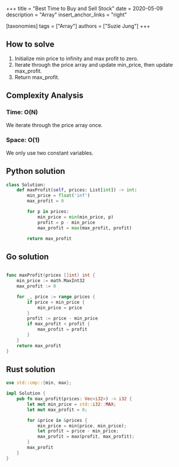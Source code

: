 +++
title = "Best Time to Buy and Sell Stock"
date = 2020-05-09
description = "Array"
insert_anchor_links = "right"

[taxonomies]
tags = ["Array"]
authors = ["Suzie Jung"]
+++

## How to solve

1. Initialize min price to infinity and max profit to zero.
2. Iterate through the price array and update min_price, then update max_profit.
3. Return max_profit.

## Complexity Analysis

### Time: O(N)

We iterate through the price array once.

### Space: O(1)

We only use two constant variables.

## Python solution

```python
class Solution:
    def maxProfit(self, prices: List[int]) -> int:
        min_price = float('inf')
        max_profit = 0

        for p in prices:
            min_price = min(min_price, p)
            profit = p - min_price
            max_profit = max(max_profit, profit)

        return max_profit
```

## Go solution

```go

func maxProfit(prices []int) int {
    min_price := math.MaxInt32
    max_profit := 0

    for _, price := range prices {
        if price < min_price {
            min_price = price
        }
        profit := price - min_price
        if max_profit < profit {
            max_profit = profit
        }
    }
    return max_profit
}
```

## Rust solution

```rust
use std::cmp::{min, max};

impl Solution {
    pub fn max_profit(prices: Vec<i32>) -> i32 {
        let mut min_price = std::i32::MAX;
        let mut max_profit = 0;

        for &price in &prices {
            min_price = min(price, min_price);
            let profit = price - min_price;
            max_profit = max(profit, max_profit);
        }
        max_profit
    }
}
```
